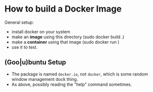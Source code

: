 # How to build a Docker Image

General setup:  

 * install docker on your system
 * make an **image** using this directory (sudo docker build .)
 * make a **container** using that image (sudo docker run <hash-of-image>)
 * use it to test.
 
 ## (Goo|u)buntu Setup
 * The package is named `docker.io`, not `docker`, which is some random window management dock thing.
 * As above, possibly reading the "help" command sometimes.
  
